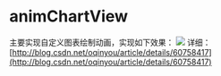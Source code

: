 # animChartView
主要实现自定义图表绘制动画，实现如下效果：
![](http://img.blog.csdn.net/20170307144318599?watermark/2/text/aHR0cDovL2Jsb2cuY3Nkbi5uZXQvb1FpbllvdQ==/font/5a6L5L2T/fontsize/400/fill/I0JBQkFCMA==/dissolve/70/gravity/SouthEast)
详细：
[http://blog.csdn.net/oqinyou/article/details/60758417](http://blog.csdn.net/oqinyou/article/details/60758417)